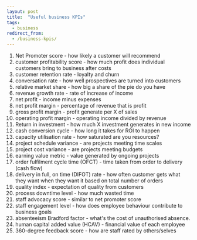 ```yaml
---
layout: post
title:  "Useful business KPIs"
tags:
  - business
redirect_from:
  - /business-kpis/
---
```


1.  Net Promoter score - how likely a customer will recommend
2.  customer profitability score - how much profit does individual customers bring to business after costs
3.  customer retention rate - loyalty and churn
4.  conversation rate - how well prospectives are turned into customers
5.  relative market share - how big a share of the pie do you have
6.  revenue growth rate - rate of increase of income
7.  net profit - income minus expenses
8.  net profit margin - percentage of revenue that is profit
9.  gross profit margin - profit generate per X of sales
10. operating profit margin - operating income divided by revenue
11. Return in investment - how much X investment generates in new income
12. cash conversion cycle - how long it takes for ROI to happen
13. capacity utilisation rate - how saturated are you resources?
14. project schedule variance - are projects meeting time scales
15. project cost variance - are projects meeting budgets
16. earning value metric - value generated by ongoing projects
17. order fulfilment cycle time (OFCT) - time taken from order to delivery (cash flow)
18. delivery in full, on time (DIFOT) rate - how often customer gets what they want when they want it based on total number of orders
19. quality index - expectation of quality from customers
20. process downtime level - how much wasted time
21. staff advocacy score - similar to net promoter score
22. staff engagement level - how does employee behaviour contribute to business goals
23. absenteeism Bradford factor - what's the cost of unauthorised absence.
24. human capital added value (HCAV) - financial value of each employee
25. 360-degree feedback score - how are staff rated by others/selves
